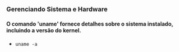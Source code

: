 ### Gerenciando Sistema e Hardware



#### O comando 'uname' fornece detalhes sobre o sistema instalado, incluindo a versão do kernel.
- `uname -a`
